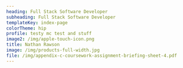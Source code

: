 ```yaml
---
heading: Full Stack Software Developer
subheading: Full Stack Software Developer
templateKey: index-page
colorTheme: hip
profile: testy mc test and stuff
image2: /img/apple-touch-icon.png
title: Nathan Rawson
image: /img/products-full-width.jpg
file: /img/appendix-c-coursework-assignment-briefing-sheet-4.pdf
---
```


